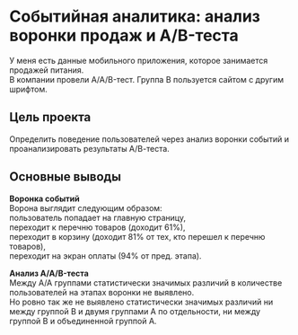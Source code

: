 # Событийная аналитика: анализ воронки продаж и A/B-теста
У меня есть данные мобильного приложения, которое занимается продажей питания.  
В компании провели A/A/B-тест. Группа B пользуется сайтом с другим шрифтом.

## Цель проекта  
Определить поведение пользователей через анализ воронки событий и проанализировать результаты А/В-теста.  

## Основные выводы  
**Воронка событий**  
Ворона выглядит следующим образом:  
пользователь попадает на главную страницу,  
переходит к перечню товаров (доходит 61%),  
переходит в корзину (доходит 81% от тех, кто перешел к перечню товаров),  
переходит на экран оплаты (94% от пред. этапа).  

**Анализ A/A/B-теста**  
Между A/A группами статистически значимых различий в количестве пользователей на этапах воронки не выявлено.  
Но ровно так же не выявлено статистически значимых различий ни между группой B и двумя группами A по отдельности, ни между группой B и объединенной группой A.

